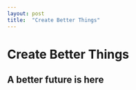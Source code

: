 ```yaml
---
layout: post
title:  "Create Better Things"
---
```


# Create Better Things
## A better future is here
